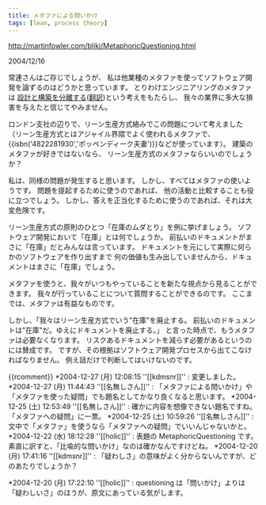 ```yaml
---
title: メタファによる問いかけ
tags: [lean, process theory]
---
```


http://martinfowler.com/bliki/MetaphoricQuestioning.html

2004/12/16



常連さんはご存じでしょうが、
私は他業種のメタファを使ってソフトウェア開発を論ずるのはどうかと思っています。
とりわけエンジニアリングのメタファは
[設計と構築を分離する](http://martinfowler.com/articles/newMethodology.html)([翻訳](http://www007.upp.so-net.ne.jp/kengai/fowler/newMethodology_j.html))という考えをもたらし、
我々の業界に多大な損害を与えたと信じてやみません。



ロンドン支社の辺りで、リーン生産方式絡みでこの問題について考えました
（リーン生産方式とはアジャイル界隈でよく使われるメタファで、
{{isbn('4822281930','ポッペンディーク夫妻')}}などが使っています）。
建築のメタファが好きではないなら、
リーン生産方式のメタファならいいのでしょうか？



私は、同様の問題が発生すると思います。
しかし、すべてはメタファの使いようです。
問題を提起するために使うのであれば、
他の活動と比較することも役に立つでしょう。
しかし、答えを正当化するために使うのであれば、それは大変危険です。



リーン生産方式の原則のひとつ「在庫のムダとり」を例に挙げましょう。
ソフトウェア開発において「在庫」とは何でしょうか。
前払いのドキュメントがまさに「在庫」だとみんなは言っています。
ドキュメントを元にして実際に何らかのソフトウェアを作り出すまで
何の価値も生み出していませんから、ドキュメントはまさに「在庫」でしょう。



メタファを使うと、我々がいつもやっていることを新たな視点から見ることができます。
我々が行っていることについて質問することができるのです。
ここまでは、メタファは有益なものです。



しかし、「我々はリーン生産方式でいう"在庫"を廃止する。
前払いのドキュメントは"在庫"だ。ゆえにドキュメントを廃止する。」
と言った時点で、もうメタファは必要なくなります。
リスクあるドキュメントを減らす必要があるというのには賛成です。
ですが、その根拠はソフトウェア開発プロセスから出てこなければなりません。
例え話だけで判断してはいけないのです。

{{rcomment}}
*2004-12-27 (月) 12:08:15 ''[[kdmsnr]]'' : 変更しました。
*2004-12-27 (月) 11:44:43 ''[[名無しさん]]'' : 「メタファによる問いかけ」や「メタファを使った疑問」でも題名としてかなり良くなると思います。
*2004-12-25 (土) 12:53:49 ''[[名無しさん]]'' : 確かに内容を想像できない題名ですね。「メタファへの疑問」に一票。
*2004-12-25 (土) 10:59:26 ''[[名無しさん]]'' : 文中で「メタファ」を使うなら「メタファへの疑問」でいいんじゃないかと。
*2004-12-22 (水) 18:12:28 ''[[holic]]'' : 表題の MetaphoricQuestioning です。素直に訳すと、「比喩的な問いかけ」なのは確かなんですけどね。
*2004-12-20 (月) 17:41:16 ''[[kdmsnr]]'' : 「疑わしさ」の意味がよく分からないんですが、どのあたりでしょうか？

*2004-12-20 (月) 17:22:10 ''[[holic]]'' : questioning は「問いかけ」よりは「疑わしいさ」のほうが、原文にあっている気がします。
